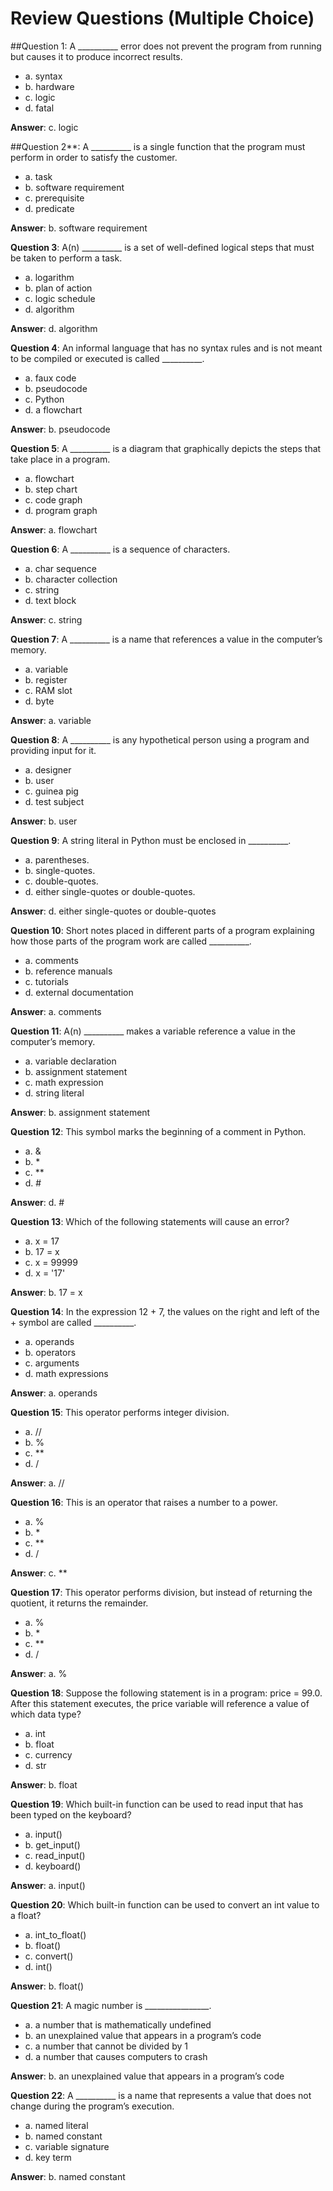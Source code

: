 # Review Questions (Multiple Choice)

##Question 1: 
A __________ error does not prevent the program from running but causes it to produce incorrect results.
- a. syntax
- b. hardware
- c. logic
- d. fatal

**Answer**: c. logic

##Question 2**: 
A __________ is a single function that the program must perform in order to satisfy the customer.
- a. task
- b. software requirement
- c. prerequisite
- d. predicate

**Answer**: b. software requirement

**Question 3**: A(n) __________ is a set of well-defined logical steps that must be taken to perform a task.
- a. logarithm
- b. plan of action
- c. logic schedule
- d. algorithm

**Answer**: d. algorithm

**Question 4**: An informal language that has no syntax rules and is not meant to be compiled or executed is called __________.
- a. faux code
- b. pseudocode
- c. Python
- d. a flowchart

**Answer**: b. pseudocode

**Question 5**: A __________ is a diagram that graphically depicts the steps that take place in a program.
- a. flowchart
- b. step chart
- c. code graph
- d. program graph

**Answer**: a. flowchart

**Question 6**: A __________ is a sequence of characters.
- a. char sequence
- b. character collection
- c. string
- d. text block

**Answer**: c. string

**Question 7**: A __________ is a name that references a value in the computer’s memory.
- a. variable
- b. register
- c. RAM slot
- d. byte

**Answer**: a. variable

**Question 8**: A __________ is any hypothetical person using a program and providing input for it.
- a. designer
- b. user
- c. guinea pig
- d. test subject

**Answer**: b. user

**Question 9**: A string literal in Python must be enclosed in __________.
- a. parentheses.
- b. single-quotes.
- c. double-quotes.
- d. either single-quotes or double-quotes.

**Answer**: d. either single-quotes or double-quotes

**Question 10**: Short notes placed in different parts of a program explaining how those parts of the program work are called __________.
- a. comments
- b. reference manuals
- c. tutorials
- d. external documentation

**Answer**: a. comments

**Question 11**: A(n) __________ makes a variable reference a value in the computer’s memory.
- a. variable declaration
- b. assignment statement
- c. math expression
- d. string literal

**Answer**: b. assignment statement

**Question 12**: This symbol marks the beginning of a comment in Python.
- a. &
- b. *
- c. **
- d. #

**Answer**: d. #

**Question 13**: Which of the following statements will cause an error?
- a. x = 17
- b. 17 = x
- c. x = 99999
- d. x = '17'

**Answer**: b. 17 = x

**Question 14**: In the expression 12 + 7, the values on the right and left of the + symbol are called __________.
- a. operands
- b. operators
- c. arguments
- d. math expressions

**Answer**: a. operands

**Question 15**: This operator performs integer division.
- a. //
- b. %
- c. **
- d. /

**Answer**: a. //

**Question 16**: This is an operator that raises a number to a power.
- a. %
- b. *
- c. **
- d. /

**Answer**: c. **

**Question 17**: This operator performs division, but instead of returning the quotient, it returns the remainder.
- a. %
- b. *
- c. **
- d. /

**Answer**: a. %

**Question 18**: Suppose the following statement is in a program: price = 99.0. After this statement executes, the price variable will reference a value of which data type?
- a. int
- b. float
- c. currency
- d. str

**Answer**: b. float

**Question 19**: Which built-in function can be used to read input that has been typed on the keyboard?
- a. input()
- b. get_input()
- c. read_input()
- d. keyboard()

**Answer**: a. input()

**Question 20**: Which built-in function can be used to convert an int value to a float?
- a. int_to_float()
- b. float()
- c. convert()
- d. int()

**Answer**: b. float()

**Question 21**: A magic number is ________________.
- a. a number that is mathematically undefined
- b. an unexplained value that appears in a program’s code
- c. a number that cannot be divided by 1
- d. a number that causes computers to crash

**Answer**: b. an unexplained value that appears in a program’s code

**Question 22**: A __________ is a name that represents a value that does not change during the program’s execution.
- a. named literal
- b. named constant
- c. variable signature
- d. key term

**Answer**: b. named constant
